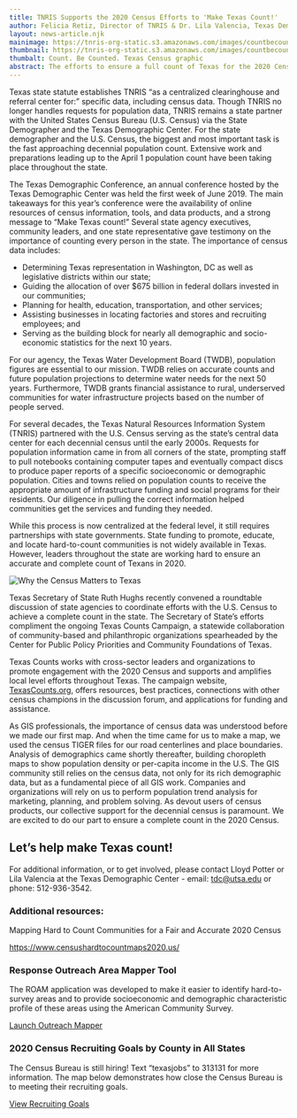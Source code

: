 ```yaml
---
title: TNRIS Supports the 2020 Census Efforts to 'Make Texas Count!'
author: Felicia Retiz, Director of TNRIS & Dr. Lila Valencia, Texas Demographer's Office
layout: news-article.njk
mainimage: https://tnris-org-static.s3.amazonaws.com/images/countbecounted_census2020.jpg
thumbnail: https://tnris-org-static.s3.amazonaws.com/images/countbecounted_census2020_th.jpg
thumbalt: Count. Be Counted. Texas Census graphic
abstract: The efforts to ensure a full count of Texas for the 2020 Census are fully underway. TNRIS is proud to be doing its part to support this major undertaking.
---
```


Texas state statute establishes TNRIS “as a centralized clearinghouse and referral center for:” specific data, including census data. Though TNRIS no longer handles requests for population data, TNRIS remains a state partner with the United States Census Bureau (U.S. Census) via the State Demographer and the Texas Demographic Center. For the state demographer and the U.S. Census, the biggest and most important task is the fast approaching decennial population count. Extensive work and preparations leading up to the April 1 population count have been taking place throughout the state.

The Texas Demographic Conference, an annual conference hosted by the Texas Demographic Center was held the first week of June 2019. The main takeaways for this year’s conference were the availability of online resources of census information, tools, and data products, and a strong message to “Make Texas count!” Several state agency executives, community leaders, and one state representative gave testimony on the importance of counting every person in the state. The importance of census data includes:

-   Determining Texas representation in Washington, DC as well as legislative districts within our state;
-   Guiding the allocation of over $675 billion in federal dollars invested in our communities;
-   Planning for health, education, transportation, and other services;
-   Assisting businesses in locating factories and stores and recruiting employees; and
-   Serving as the building block for nearly all demographic and socio-economic statistics for the next 10 years.

For our agency, the Texas Water Development Board (TWDB), population figures are essential to our mission. TWDB relies on accurate counts and future population projections to determine water needs for the next 50 years. Furthermore, TWDB grants financial assistance to rural, underserved communities for water infrastructure projects based on the number of people served.

For several decades, the Texas Natural Resources Information System (TNRIS) partnered with the U.S. Census serving as the state’s central data center for each decennial census until the early 2000s. Requests for population information came in from all corners of the state, prompting staff to pull notebooks containing computer tapes and eventually compact discs to produce paper reports of a specific socioeconomic or demographic population. Cities and towns relied on population counts to receive the appropriate amount of infrastructure funding and social programs for their residents. Our diligence in pulling the correct information helped communities get the services and funding they needed.

While this process is now centralized at the federal level, it still requires partnerships with state governments. State funding to promote, educate, and locate hard-to-count communities is not widely available in Texas. However, leaders throughout the state are working hard to ensure an accurate and complete count of Texans in 2020.

<img class="img-responsive" src="https://tnris-org-static.s3.amazonaws.com/images/whycensusmatters.jpg" alt="Why the Census Matters to Texas">

Texas Secretary of State Ruth Hughs recently convened a roundtable discussion of state agencies to coordinate efforts with the U.S. Census to achieve a complete count in the state. The Secretary of State’s efforts compliment the ongoing Texas Counts Campaign, a statewide collaboration of community-based and philanthropic organizations spearheaded by the Center for Public Policy Priorities and Community Foundations of Texas.

Texas Counts works with cross-sector leaders and organizations to promote engagement with the 2020 Census and supports and amplifies local level efforts throughout Texas. The campaign website, [TexasCounts.org](https://texascounts.org), offers resources, best practices, connections with other census champions in the discussion forum, and applications for funding and assistance.

As GIS professionals, the importance of census data was understood before we made our first map. And when the time came for us to make a map, we used the census TIGER files for our road centerlines and place boundaries. Analysis of demographics came shortly thereafter, building choropleth maps to show population density or per-capita income in the U.S. The GIS community still relies on the census data, not only for its rich demographic data, but as a fundamental piece of all GIS work. Companies and organizations will rely on us to perform population trend analysis for marketing, planning, and problem solving. As devout users of census products, our collective support for the decennial census is paramount. We are excited to do our part to ensure a complete count in the 2020 Census.

## Let’s help make Texas count!

For additional information, or to get involved, please contact Lloyd Potter or Lila Valencia at the Texas Demographic Center - email: tdc@utsa.edu or phone: 512-936-3542.

### Additional resources:

Mapping Hard to Count Communities for a Fair and Accurate 2020 Census

<https://www.censushardtocountmaps2020.us/>

### Response Outreach Area Mapper Tool

The ROAM application was developed to make it easier to identify hard-to-survey areas and to provide socioeconomic and demographic characteristic profile of these areas using the American Community Survey.

<a class="btn btn-lg btn-tnris" href="https://gis-portal.data.census.gov/arcgis/apps/webappviewer/index.html?id=3d16177a12b34c938adcf8c78e8b9699"><i class="glyphicon glyphicon-new-window
"></i> Launch Outreach Mapper</a>

### 2020 Census Recruiting Goals by County in All States

The Census Bureau is still hiring! Text “texasjobs” to 313131 for more information. The map below demonstrates how close the Census Bureau is to meeting their recruiting goals.

<a class="btn btn-lg btn-tnris" href="https://public.tableau.com/profile/us.census.bureau?fbclid=IwAR1Gov2tr1_2FmGDjYyOIQ4WfvE7QI16t1V0KeiSg_koePtVBZ78u_BMTGk#!/vizhome/RecruitingGoalsCensus2020/PercentofPeakOpsRecruitingGoal"><i class="glyphicon glyphicon-new-window
"></i> View Recruiting Goals</a>
